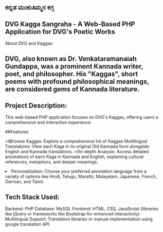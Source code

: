 ##  ಕನ್ನಡ ಮಂಕುತಿಮ್ಮನ ಕಗ್ಗ

 ## DVG Kagga Sangraha - A Web-Based PHP Application for DVG's Poetic Works
About DVG and Kaggas:

 ## DVG, also known as Dr. Venkataramanaiah Gundappa, was a prominent Kannada writer, poet, and philosopher. His "Kaggas", short poems with profound philosophical meanings, are considered gems of Kannada literature.

## Project Description:

This web-based PHP application focuses on DVG's Kaggas, offering users a comprehensive and interactive experience.

##Features:

<liBrowse Kaggas: Explore a comprehensive list of Kaggas
Multilingual Translations: View each Kaga in its original Old Kannada form alongside English and Kannada translations.
<liIn-depth Analysis: Access detailed annotations of each Kaga in Kannada and English, explaining cultural references, metaphors, and deeper meanings.
<li>Personalization: Choose your preferred annotation language from a variety of options like Hindi, Telugu, Marathi, Malayalam, Japanese, French, German, and Tamil.

## Tech Stack Used:

Backend: PHP
Database: MySQL 
Frontend: HTML, CSS, JavaScript (libraries like jQuery or frameworks like Bootstrap for enhanced interactivity)
Multilingual Support: Translation libraries or manual implementation using google translation API.
